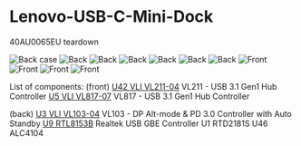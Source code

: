 # Lenovo-USB-C-Mini-Dock
40AU0065EU teardown


![Back case](/images/back_case.jpg)
![Back](/images/back.jpg)
![Back](/images/back_1.jpg)
![Back](/images/back_2.jpg)
![Back](/images/back_3.jpg)
![Back](/images/back_4.jpg)
![Back](/images/back_5.jpg)
![Front](/images/front.jpg)
![Front](/images/front_1.jpg)
![Front](/images/front_2.jpg)
![Front](/images/front_3.jpg)

List of components:
(front)
[U42 VLI VL211-04](https://www.via-labs.com/product_show.php?id=90) VL211 - USB 3.1 Gen1 Hub Controller
[U5 VLI VL817-07](https://www.via-labs.com/product_show.php?id=83) VL817 - USB 3.1 Gen1 Hub Controller


(back)
[U3 VLI VL103-04](https://www.via-labs.com/product_show.php?id=92/) VL103 - DP Alt-mode & PD 3.0 Controller with Auto Standby
[U9 RTL8153B](https://www.realtek.com/en/component/zoo/category/network-interface-controllers-10-100-1000m-gigabit-ethernet-usb-3-0-software) Realtek USB GBE Controller
U1 RTD2181S
U46 ALC4104